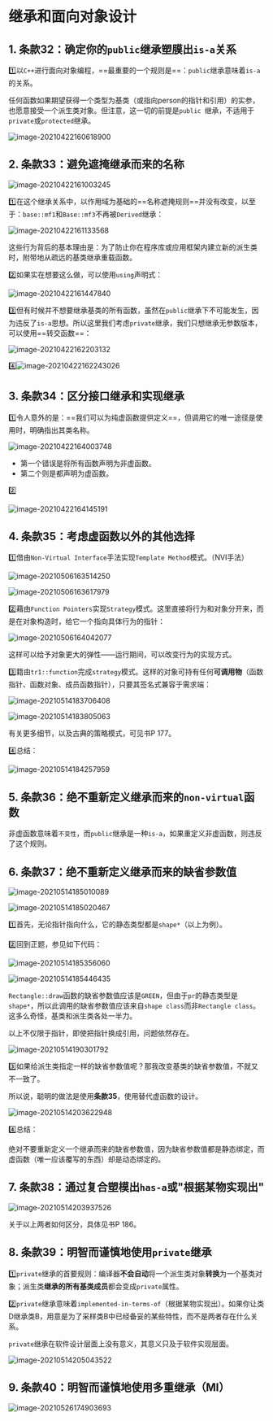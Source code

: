 # 继承和面向对象设计

## 1. 条款32：确定你的`public`继承塑膜出`is-a`关系

:one:以`C++`进行面向对象编程，==最重要的一个规则是==：`public`继承意味着`is-a`的关系。​

任何函数如果期望获得一个类型为基类（或指向person的指针和引用）的实参，也愿意接受一个派生类对象。但注意，这一切的前提是`public `继承，不适用于`private`或`protected`继承。

![image-20210422160618900](6.继承和面向对象设计.assets/image-20210422160618900.png)



## 2. 条款33：避免遮掩继承而来的名称

![image-20210422161003245](6.继承和面向对象设计.assets/image-20210422161003245.png)

:one:在这个继承关系中，以作用域为基础的==名称遮掩规则==并没有改变，以至于：`base::mf1`和`Base::mf3`不再被`Derived`继承：

![image-20210422161133568](6.继承和面向对象设计.assets/image-20210422161133568.png)

这些行为背后的基本理由是：为了防止你在程序库或应用框架内建立新的派生类时，附带地从疏远的基类继承重载函数。

:two:如果实在想要这么做，可以使用`using`声明式：

![image-20210422161447840](6.继承和面向对象设计.assets/image-20210422161447840.png)

:three:但有时候并不想要继承基类的所有函数，虽然在`public`继承下不可能发生，因为违反了`is-a`思想。所以这里我们考虑`private`继承，我们只想继承无参数版本，可以使用==转交函数==：

![image-20210422162203132](6.继承和面向对象设计.assets/image-20210422162203132.png)

:four:![image-20210422162243026](6.继承和面向对象设计.assets/image-20210422162243026.png)



## 3. 条款34：区分接口继承和实现继承

:one:令人意外的是：==我们可以为纯虚函数提供定义==，但调用它的唯一途径是使用时，明确指出其类名称。​

![image-20210422164003748](6.继承和面向对象设计.assets/image-20210422164003748.png)

+ 第一个错误是将所有函数声明为非虚函数。
+ 第二个则是都声明为虚函数。

:two:

![image-20210422164145191](6.继承和面向对象设计.assets/image-20210422164145191.png)



## 4. 条款35：考虑虚函数以外的其他选择

:one:借由`Non-Virtual Interface`手法实现`Template Method`​模式。（NVI手法）

![image-20210506163514250](6.继承和面向对象设计.assets/image-20210506163514250.png)

![image-20210506163617979](6.继承和面向对象设计.assets/image-20210506163617979.png)

:two:藉由`Function Pointers`实现`Strategy`模式。​这里直接将行为和对象分开来，而是在对象构造时，给它一个指向具体行为的指针：

![image-20210506164042077](6.继承和面向对象设计.assets/image-20210506164042077.png)

这样可以给予对象更大的弹性——运行期间，可以改变行为的实现方式。

:three:籍由`tr1::function`完成`strategy`模式。这样的对象可持有任何**可调用物**（函数指针、函数对象、成员函数指针），只要其签名式兼容于需求端：

![image-20210514183706408](6.继承和面向对象设计.assets/image-20210514183706408.png)

![image-20210514183805063](6.继承和面向对象设计.assets/image-20210514183805063.png)

有关更多细节，以及古典的策略模式，可见书P 177。

:four:总结：

![image-20210514184257959](6.继承和面向对象设计.assets/image-20210514184257959.png)



## 5. 条款36：绝不重新定义继承而来的`non-virtual`函数

非虚函数意味着`不变性`，而`public`继承是一种`is-a`，如果重定义非虚函数，则违反了这个规则。



## 6. 条款37：绝不重新定义继承而来的缺省参数值

![image-20210514185010089](6.继承和面向对象设计.assets/image-20210514185010089.png)

![image-20210514185020467](6.继承和面向对象设计.assets/image-20210514185020467.png)

:one:首先，无论指针指向什么，它的静态类型都是`shape*`（以上为例）。

:two:回到正题，参见如下代码：

![image-20210514185356060](6.继承和面向对象设计.assets/image-20210514185356060.png)

![image-20210514185446435](6.继承和面向对象设计.assets/image-20210514185446435.png)

`Rectangle::draw`函数的缺省参数值应该是`GREEN`，但由于`pr`的静态类型是`shape*`，所以此调用的缺省参数值应该来自`shape class`而非`Rectangle class`。这多么奇怪，基类和派生类各处一半力。

以上不仅限于指针，即使把指针换成引用，问题依然存在。

![image-20210514190301792](6.继承和面向对象设计.assets/image-20210514190301792.png)

:three:如果给派生类指定一样的缺省参数值呢？那我改变基类的缺省参数值，不就又不一致了。

所以说，聪明的做法是使用**条款35**，使用替代虚函数的设计。

![image-20210514203622948](6.继承和面向对象设计.assets/image-20210514203622948.png)

:four:总结：

绝对不要重新定义一个继承而来的缺省参数值，因为缺省参数值都是静态绑定，而虚函数（唯一应该覆写的东西）却是动态绑定的。



## 7. 条款38：通过复合塑模出`has-a`或"根据某物实现出"

![image-20210514203937526](6.继承和面向对象设计.assets/image-20210514203937526.png)

关于以上两者如何区分，具体见书P 186。



## 8. 条款39：明智而谨慎地使用`private`继承

:one:`private`继承的首要规则：编译器**不会自动**将一个派生类对象**转换**为一个基类对象；派生类**继承的所有基类成员**都会变成`private`属性。

:two:`private`继承意味着`implemented-in-terms-of`（根据某物实现出）。如果你让类D继承类B，用意是为了采样类B中已经备妥的某些特性，而不是两者存在什么关系。

`private`继承在软件设计层面上没有意义，其意义只及于软件实现层面。

![image-20210514205043522](6.继承和面向对象设计.assets/image-20210514205043522.png)



## 9. 条款40：明智而谨慎地使用多重继承（MI）

![image-20210526174903693](6.继承和面向对象设计.assets/image-20210526174903693.png)